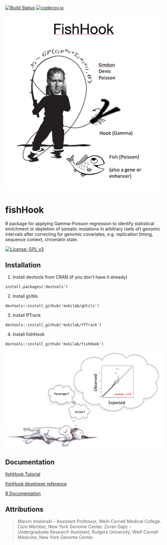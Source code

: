 [![Build Status](https://travis-ci.org/mskilab/fishHook.svg?branch=master)](https://travis-ci.org/mskilab/fishHook)
[![codecov.io](https://img.shields.io/codecov/c/github/mskilab/fishHook.svg)](https://codecov.io/github/mskilab/fishHook?branch=master)


<img src="images/fishhook.png" width = "500">

fishHook
======

R package for applying Gamma-Poisson regression to identify statistical
enrichment or depletion of somatic mutations in arbitrary (sets of) genomic
intervals after correcting for genomic  covariates, e.g. replication timing,
sequence context, chromatin state.

[![License: GPL v3](https://img.shields.io/badge/License-GPL%20v3-blue.svg)](http://www.gnu.org/licenses/gpl-3.0)

<div id="installation"/>

Installation 
-----------

1. Install devtools from CRAN (if you don't have it already)

  ```
  install.packages('devtools')
  ```

2. Install gUtils 

  ```
  devtools::install_github('mskilab/gUtils')
  ````


3. Install ffTrack

  ```
  devtools::install_github('mskilab/ffTrack')
  ````

4. Install fishHook

  ```
  devtools::install_github('mskilab/fishHook')
  ````


<p align="center">
<img src="images/qqdreams.jpg" width = "700">
</p>

<div id="rdocs"/>

Documentation 
------------

[fishHook Tutorial](http://htmlpreview.github.io/?http://github.com/mskilab/fishHook/blob/marcin/docs/tutorial.html)

[fishHook developer reference](http://htmlpreview.github.io/?http://github.com/mskilab/fishHook/blob/marcin/docs/reference.md)

[R Documentation](https://raw.githubusercontent.com/mskilab/fishHook/marcin/fishHook.pdf)


<div id="attributions"/>

Attributions
------------
> Marcin Imielinski - Assistant Professor, Weill-Cornell Medical College. Core Member, New York Genome Center.
> Zoran Gajic - Undergraduate Research Assistant, Rutgers University, Weill Cornell Medicine, New York Genome Center.


